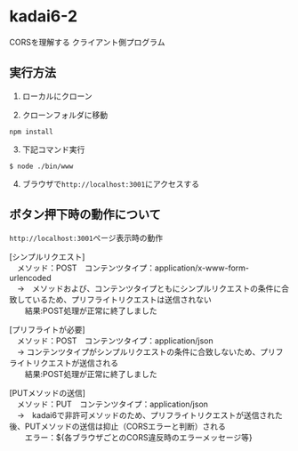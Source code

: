 # kadai6-2
CORSを理解する クライアント側プログラム

## 実行方法
1. ローカルにクローン

2. クローンフォルダに移動
```
npm install
```

3. 下記コマンド実行
```
$ node ./bin/www
```

4. ブラウザで`http://localhost:3001`にアクセスする  

## ボタン押下時の動作について  
`http://localhost:3001`ページ表示時の動作  

[シンプルリクエスト]   
　メソッド：POST　コンテンツタイプ：application/x-www-form-urlencoded  
　→　メソッドおよび、コンテンツタイプともにシンプルリクエストの条件に合致しているため、プリフライトリクエストは送信されない  
 　　結果:POST処理が正常に終了しました

[プリフライトが必要]  
　メソッド：POST　コンテンツタイプ：application/json  
　→ コンテンツタイプがシンプルリクエストの条件に合致しないため、プリフライトリクエストが送信される  
 　　結果:POST処理が正常に終了しました

[PUTメソッドの送信]  
　メソッド：PUT　コンテンツタイプ：application/json  
　→　kadai6で非許可メソッドのため、プリフライトリクエストが送信された後、PUTメソッドの送信は抑止（CORSエラーと判断）される  
 　　エラー：${各ブラウザごとのCORS違反時のエラーメッセージ等}
